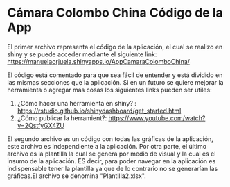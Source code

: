 # Cámara Colombo China Código de la App

El primer archivo representa el código de la aplicación, el cual se realizo en shiny y se puede acceder mediante el siguiente link:
https://manuelaorjuela.shinyapps.io/AppCamaraColomboChina/

El código está comentado para que sea fácil de entender y está dividido en las mismas secciones que la aplicación. Si en un futuro se quiere mejorar la herramienta o agregar más cosas los siguientes links pueden ser utiles:

1. ¿Cómo hacer una herramienta en shiny? : https://rstudio.github.io/shinydashboard/get_started.html
2. ¿Cómo publicar la herramient?: https://www.youtube.com/watch?v=2QstfyGX4ZU

El segundo archivo es un código con todas las gráficas de la aplicación, este archivo es independiente a la aplicación. Por otra parte, el último archivo es la plantilla la cual se genera por medio de visual y la cual es el insumo de la aplicación. ES decir, para poder navegar en la aplicación es indispensable tener la plantilla ya que de lo contrario no se generarían las gráficas.El archivo se denomina "Plantilla2.xlsx".
